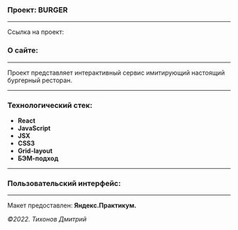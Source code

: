 ### Проект: BURGER
---

Ссылка на проект:

### О сайте:
---
Проект представляет  интерактивный сервис имитирующий настоящий бургерный ресторан. 

---
### Технологический стек:
- **React**
- **JavaScript**
- **JSX**
- **CSS3**
- **Grid-layout**
- **БЭМ-подход**
---

### Пользовательский интерфейс:

---

Макет предоставлен: **Яндекс.Практикум.**

_&copy;2022. Тихонов Дмитрий_